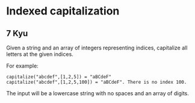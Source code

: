 # Indexed capitalization
## 7 Kyu

Given a string and an array of integers representing indices, capitalize all letters at the given indices.

For example:
```
capitalize("abcdef",[1,2,5]) = "aBCdeF"
capitalize("abcdef",[1,2,5,100]) = "aBCdeF". There is no index 100.
```
The input will be a lowercase string with no spaces and an array of digits.
